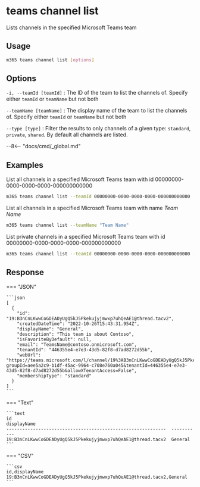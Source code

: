 # teams channel list

Lists channels in the specified Microsoft Teams team

## Usage

```sh
m365 teams channel list [options]
```

## Options

`-i, --teamId [teamId]`
: The ID of the team to list the channels of. Specify either `teamId` or `teamName` but not both

`--teamName [teamName]`
: The display name of the team to list the channels of. Specify either `teamId` or `teamName` but not both

`--type [type]`
: Filter the results to only channels of a given type: `standard`, `private`, `shared`. By default all channels are listed.

--8<-- "docs/cmd/_global.md"

## Examples
  
List all channels in a specified Microsoft Teams team with id 00000000-0000-0000-0000-000000000000

```sh
m365 teams channel list --teamId 00000000-0000-0000-0000-000000000000
```

List all channels in a specified Microsoft Teams team with name _Team Name_

```sh
m365 teams channel list --teamName "Team Name"
```

List private channels in a specified Microsoft Teams team with id 00000000-0000-0000-0000-000000000000

```sh
m365 teams channel list --teamId 00000000-0000-0000-0000-000000000000 --type private
```

## Response

=== "JSON"

    ```json
    [
      {
        "id": "19:B3nCnLKwwCoGDEADyUgQ5kJ5Pkekujyjmwxp7uhQeAE1@thread.tacv2",
        "createdDateTime": "2022-10-26T15:43:31.954Z",
        "displayName": "General",
        "description": "This team is about Contoso",
        "isFavoriteByDefault": null,
        "email": "TeamsName@contoso.onmicrosoft.com",
        "tenantId": "446355e4-e7e3-43d5-82f8-d7ad8272d55b",
        "webUrl": "https://teams.microsoft.com/l/channel/19%3AB3nCnLKwwCoGDEADyUgQ5kJ5Pkekujyjmwxp7uhQeAE1%40thread.tacv2/TeamsName?groupId=aee5a2c9-b1df-45ac-9964-c708e760a045&tenantId=446355e4-e7e3-43d5-82f8-d7ad8272d55b&allowXTenantAccess=False",
        "membershipType": "standard"
      }
    ]
    ```

=== "Text"

    ```text
    id                                                            displayName
    ------------------------------------------------------------  -----------
    19:B3nCnLKwwCoGDEADyUgQ5kJ5Pkekujyjmwxp7uhQeAE1@thread.tacv2  General
    ```

=== "CSV"

    ```csv
    id,displayName
    19:B3nCnLKwwCoGDEADyUgQ5kJ5Pkekujyjmwxp7uhQeAE1@thread.tacv2,General
    ```
